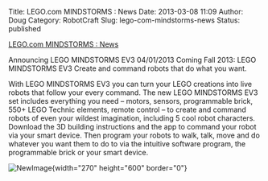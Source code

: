 Title: LEGO.com MINDSTORMS : News
Date: 2013-03-08 11:09
Author: Doug
Category: RobotCraft
Slug: lego-com-mindstorms-news
Status: published

[LEGO.com MINDSTORMS : News](http://mindstorms.lego.com/en-us/News/ReadMore/Default.aspx?id=476243)

Announcing LEGO MINDSTORMS EV3 04/01/2013 Coming Fall 2013: LEGO MINDSTORMS EV3 Create and command robots that do what you want.

With LEGO MINDSTORMS EV3 you can turn your LEGO creations into live robots that follow your every command. The new LEGO MINDSTORMS EV3 set includes everything you need – motors, sensors, programmable brick, 550+ LEGO Technic elements, remote control – to create and command robots of even your wildest imagination, including 5 cool robot characters. Download the 3D building instructions and the app to command your robot via your smart device. Then program your robots to walk, talk, move and do whatever you want them to do to via the intuitive software program, the programmable brick or your smart device.

![NewImage](http://robotcraft.org/wp-content/uploads/2013/03/NewImage.png "NewImage.png"){width="270" height="600" border="0"}
